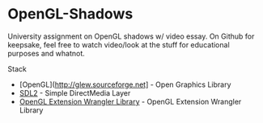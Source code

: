 # OpenGL-Shadows
University assignment on OpenGL shadows w/ video essay. On Github for keepsake, feel free to watch video/look at the stuff for educational purposes and whatnot.

Stack
- [OpenGL](http://glew.sourceforge.net] - Open Graphics Library
- [SDL2](https://www.libsdl.org/) - Simple DirectMedia Layer
- [OpenGL Extension Wrangler Library](http://glew.sourceforge.net/) - OpenGL Extension Wrangler Library



